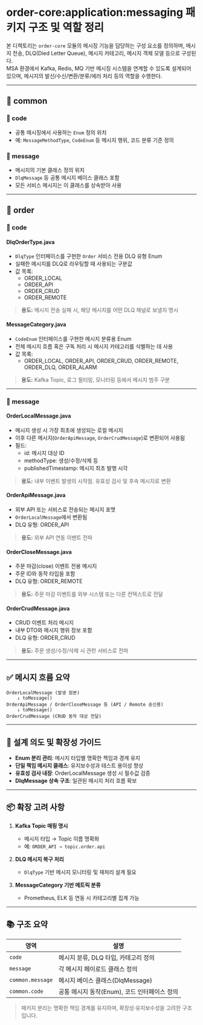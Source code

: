 # order-core:application:messaging 패키지 구조 및 역할 정리

본 디렉토리는 `order-core` 모듈의 메시징 기능을 담당하는 구성 요소를 정의하며, 메시지 전송, DLQ(Died Letter Queue), 메시지 카테고리, 메시지 객체 모델 등으로 구성된다.  
MSA 환경에서 Kafka, Redis, MQ 기반 메시징 시스템을 연계할 수 있도록 설계되어 있으며, 메시지의 발신/수신/변환/분류/에러 처리 등의 역할을 수행한다.

---

## 📁 common

### 📁 code

- 공통 메시징에서 사용하는 `Enum` 정의 위치
- 예: `MessageMethodType`, `CodeEnum` 등 메시지 행위, 코드 분류 기준 정의

### 📁 message

- 메시지의 기본 클래스 정의 위치
- `DlqMessage` 등 공통 메시지 베이스 클래스 포함
- 모든 서비스 메시지는 이 클래스를 상속받아 사용

---

## 📁 order

### 📁 code

#### DlqOrderType.java

- `DlqType` 인터페이스를 구현한 `Order` 서비스 전용 DLQ 유형 Enum
- 실패한 메시지를 DLQ로 라우팅할 때 사용되는 구분값
- 값 목록:
    - ORDER_LOCAL
    - ORDER_API
    - ORDER_CRUD
    - ORDER_REMOTE

> **용도:** 메시지 전송 실패 시, 해당 메시지를 어떤 DLQ 채널로 보낼지 명시

#### MessageCategory.java

- `CodeEnum` 인터페이스를 구현한 메시지 분류용 Enum
- 전체 메시지 흐름 혹은 구독 처리 시 메시지 카테고리를 식별하는 데 사용
- 값 목록:
    - ORDER_LOCAL, ORDER_API, ORDER_CRUD, ORDER_REMOTE, ORDER_DLQ, ORDER_ALARM

> **용도:** Kafka Topic, 로그 필터링, 모니터링 등에서 메시지 범주 구분

---

### 📁 message

#### OrderLocalMessage.java

- 메시지 생성 시 가장 최초에 생성되는 로컬 메시지
- 이후 다른 메시지(`OrderApiMessage`, `OrderCrudMessage`)로 변환되어 사용됨
- 필드:
    - id: 메시지 대상 ID
    - methodType: 생성/수정/삭제 등
    - publishedTimestamp: 메시지 최초 발행 시각

> **용도:** 내부 이벤트 발생의 시작점. 유효성 검사 및 후속 메시지로 변환

#### OrderApiMessage.java

- 외부 API 또는 서비스로 전송되는 메시지 포맷
- `OrderLocalMessage`에서 변환됨
- DLQ 유형: ORDER_API

> **용도:** 외부 API 연동 이벤트 전파

#### OrderCloseMessage.java

- 주문 마감(close) 이벤트 전용 메시지
- 주문 ID와 동작 타입을 포함
- DLQ 유형: ORDER_REMOTE

> **용도:** 주문 마감 이벤트를 외부 시스템 또는 다른 컨텍스트로 전달

#### OrderCrudMessage.java

- CRUD 이벤트 처리 메시지
- 내부 DTO와 메시지 행위 정보 포함
- DLQ 유형: ORDER_CRUD

> **용도:** 주문 생성/수정/삭제 시 관련 서비스로 전파

---

## ✅ 메시지 흐름 요약

    OrderLocalMessage (발생 원본)
        ↓ toMessage()
    OrderApiMessage / OrderCloseMessage 등 (API / Remote 송신용)
        ↓ toMessage()
    OrderCrudMessage (CRUD 동작 대상 전달)

---

## 📌 설계 의도 및 확장성 가이드

- **Enum 분리 관리**: 메시지 타입별 명확한 책임과 경계 유지
- **단일 책임 메시지 클래스**: 유지보수성과 테스트 용이성 향상
- **유효성 검사 내장**: OrderLocalMessage 생성 시 필수값 검증
- **DlqMessage 상속 구조**: 일관된 메시지 처리 흐름 확보

---

## 📦 확장 고려 사항

1. **Kafka Topic 매핑 명시**
    - 메시지 타입 → Topic 이름 명확화
    - 예: `ORDER_API → topic.order.api`

2. **DLQ 메시지 복구 처리**
    - `DlqType` 기반 메시지 모니터링 및 재처리 설계 필요

3. **MessageCategory 기반 메트릭 분류**
    - Prometheus, ELK 등 연동 시 카테고리별 집계 가능

---

## 📚 구조 요약

| 영역             | 설명                                                    |
|------------------|---------------------------------------------------------|
| `code`           | 메시지 분류, DLQ 타입, 카테고리 정의                     |
| `message`        | 각 메시지 페이로드 클래스 정의                           |
| `common.message` | 메시지 베이스 클래스(DlqMessage)                         |
| `common.code`    | 공통 메시지 동작(Enum), 코드 인터페이스 정의            |

> 패키지 분리는 명확한 책임 경계를 유지하며, 확장성·유지보수성을 고려한 구조입니다.
